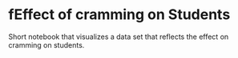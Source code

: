 # fEffect of cramming on Students

Short notebook that visualizes a data set that reflects the effect on cramming on students.  


